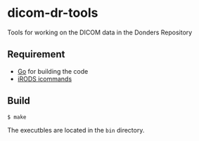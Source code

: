 # dicom-dr-tools
Tools for working on the DICOM data in the Donders Repository

## Requirement

* [Go](https://golang.org) for building the code
* [iRODS icommands](https://irods.org/download/)

## Build

```bash
$ make
```

The executbles are located in the `bin` directory.
